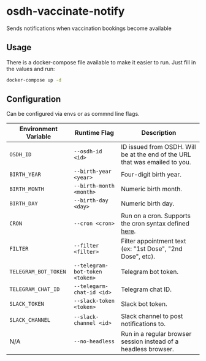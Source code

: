 # osdh-vaccinate-notify

Sends notifications when vaccination bookings become available

## Usage

There is a docker-compose file available to make it easier to run. Just fill in the values and run:

```sh
docker-compose up -d
```

## Configuration

Can be configured via envs or as commnd line flags.

| Environment Variable | Runtime Flag                   | Description                                                                                                  |
|----------------------|--------------------------------|--------------------------------------------------------------------------------------------------------------|
| `OSDH_ID`            | `--osdh-id <id>`               | ID issued from OSDH. Will be at the end of the URL that was emailed to you.                                  |
| `BIRTH_YEAR`         | `--birth-year <year>`          | Four-digit birth year.                                                                                       |
| `BIRTH_MONTH`        | `--birth-month <month>`        | Numeric birth month.                                                                                         |
| `BIRTH_DAY`          | `--birth-day <day>`            | Numeric birth day.                                                                                           |
| `CRON`               | `--cron <cron>`                | Run on a cron. Supports the cron syntax defined [here](https://www.npmjs.com/package/node-cron#cron-syntax). |
| `FILTER`             | `--filter <filter>`            | Filter appointment text (ex: "1st Dose", "2nd Dose", etc).                                                   |
| `TELEGRAM_BOT_TOKEN` | `--telegram-bot-token <token>` | Telegram bot token.                                                                                          |
| `TELEGRAM_CHAT_ID`   | `--telegarm-chat-id <id>`      | Telegram chat ID.                                                                                            |
| `SLACK_TOKEN`        | `--slack-token <token>`        | Slack bot token.                                                                                             |
| `SLACK_CHANNEL`      | `--slack-channel <id>`         | Slack channel to post notifications to.                                                                      |
| N/A                  | `--no-headless`                | Run in a regular browser session instead of a headless browser.                                              |
